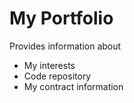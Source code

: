 # My Portfolio
Provides information about 
- My interests
- Code repository
- My contract information
